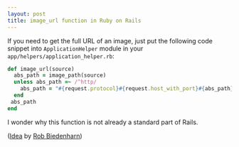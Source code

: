 ```yaml
---
layout: post
title: image_url function in Ruby on Rails
---
```


If you need to get the full URL of an image, just put the following code snippet into `ApplicationHelper` module in your `app/helpers/application_helper.rb`:

~~~ruby
def image_url(source)
  abs_path = image_path(source)
  unless abs_path =~ /^http/
    abs_path = "#{request.protocol}#{request.host_with_port}#{abs_path}"
  end
 abs_path
end
~~~

I wonder why this function is not already a standard part of Rails.

([Idea](http://groups.google.com/group/rubyonrails-talk/browse_thread/thread/ab495ed6596afe21) by [Rob Biedenharn](http://biedenharn.us/))

